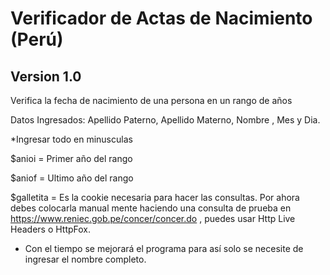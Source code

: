 # Verificador de Actas de Nacimiento (Perú)

## Version 1.0

Verifica la fecha de nacimiento de una persona en un rango de años

Datos Ingresados: Apellido Paterno, Apellido Materno, Nombre , Mes y Dia.

*Ingresar todo en minusculas

$anioi = Primer año del rango

$aniof = Ultimo año del rango

$galletita = Es la cookie necesaria para hacer las consultas. Por ahora debes colocarla manual mente haciendo una consulta de prueba en https://www.reniec.gob.pe/concer/concer.do , puedes usar Http Live Headers o HttpFox.

* Con el tiempo se mejorará el programa para así solo se necesite de ingresar el nombre completo.
